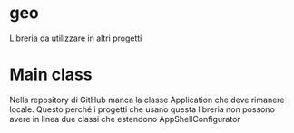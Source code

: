 # geo
Libreria da utilizzare in altri progetti

# Main class
Nella repository di GitHub manca la classe Application che deve rimanere locale.
Questo perché i progetti che usano questa libreria non possono avere in linea due classi che estendono AppShellConfigurator




